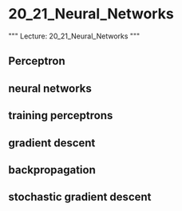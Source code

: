 # 20_21_Neural_Networks

"""
Lecture: 20_21_Neural_Networks
"""

## Perceptron

## neural networks

## training perceptrons

## gradient descent

## backpropagation

## stochastic gradient descent

